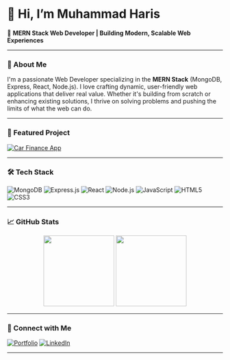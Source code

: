 # 👋 Hi, I’m Muhammad Haris

🌈 **MERN Stack Web Developer | Building Modern, Scalable Web Experiences**

---

### 🚀 About Me

I'm a passionate Web Developer specializing in the **MERN Stack** (MongoDB, Express, React, Node.js). I love crafting dynamic, user-friendly web applications that deliver real value. Whether it's building from scratch or enhancing existing solutions, I thrive on solving problems and pushing the limits of what the web can do.

---

### 🌟 Featured Project

[![Car Finance App](https://img.shields.io/badge/Live%20Demo-Car%20Finance%20App-29B6F6?style=for-the-badge&logo=vercel&logoColor=white)](https://car-finance-frontend.vercel.app/)

---

### 🛠️ Tech Stack

![MongoDB](https://img.shields.io/badge/MongoDB-47A248?style=for-the-badge&logo=mongodb&logoColor=white)
![Express.js](https://img.shields.io/badge/Express.js-000000?style=for-the-badge&logo=express&logoColor=white)
![React](https://img.shields.io/badge/React-61DAFB?style=for-the-badge&logo=react&logoColor=black)
![Node.js](https://img.shields.io/badge/Node.js-339933?style=for-the-badge&logo=node.js&logoColor=white)
![JavaScript](https://img.shields.io/badge/JavaScript-F7DF1E?style=for-the-badge&logo=javascript&logoColor=black)
![HTML5](https://img.shields.io/badge/HTML5-E34F26?style=for-the-badge&logo=html5&logoColor=white)
![CSS3](https://img.shields.io/badge/CSS3-1572B6?style=for-the-badge&logo=css3&logoColor=white)

---

### 📈 GitHub Stats

<p align="center">
  <img src="https://github-readme-stats.vercel.app/api?username=MuhammadHaris8171&show_icons=true&theme=radical" height="165">
  <img src="https://github-readme-stats.vercel.app/api/top-langs/?username=MuhammadHaris8171&layout=compact&theme=radical" height="165">
</p>

---

### 🔗 Connect with Me

[![Portfolio](https://img.shields.io/badge/Portfolio-Visit-29B6F6?style=for-the-badge&logo=vercel&logoColor=white)](https://haris-six.vercel.app)
[![LinkedIn](https://img.shields.io/badge/LinkedIn-Connect-0A66C2?style=for-the-badge&logo=linkedin&logoColor=white)](https://www.linkedin.com/in/muhammad-haris-77080b313)

---

<!--
**MuhammadHaris8171/MuhammadHaris8171** is a ✨ special ✨ repository because its `README.md` (this file) appears on your GitHub profile.
-->
